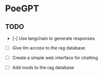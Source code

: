 # PoeGPT

## TODO

- [-] Use langchain to generate responses
- [ ] Give llm access to the rag database
- [ ] Create a simple web interface for chatting 
- [ ] Add mods to the rag database

